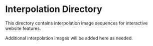 # Interpolation Directory

This directory contains interpolation image sequences for interactive website features.

Additional interpolation images will be added here as needed.